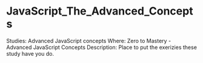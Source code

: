 # JavaScript_The_Advanced_Concepts
Studies: Advanced JavaScript concepts
Where: Zero to Mastery - Advanced JavaScript Concepts
Description: Place to put the exerizies these study have you do.